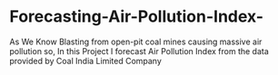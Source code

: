 # Forecasting-Air-Pollution-Index-
As We Know Blasting from open-pit coal mines causing massive air pollution so, In this Project I forecast Air Pollution Index from the data provided by Coal India Limited Company

